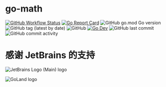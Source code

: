 # go-math

[![GitHub Workflow Status](https://img.shields.io/github/workflow/status/kcgp007/go-math/Go?logo=github)](https://github.com/kcgp007/go-math/actions/workflows/go.yml)
[![Go Report Card](https://goreportcard.com/badge/github.com/kcgp007/go-math)](https://goreportcard.com/report/github.com/kcgp007/go-math)
![GitHub go.mod Go version](https://img.shields.io/github/go-mod/go-version/kcgp007/go-math)
![GitHub tag (latest by date)](https://img.shields.io/github/v/tag/kcgp007/go-math)
![GitHub](https://img.shields.io/github/license/kcgp007/go-math)
[![Go Dev](https://img.shields.io/badge/go.dev-reference-brightgreen?logo=go)](https://pkg.go.dev/github.com/kcgp007/go-math)
![GitHub last commit](https://img.shields.io/github/last-commit/kcgp007/go-math)
![GitHub commit activity](https://img.shields.io/github/commit-activity/m/kcgp007/go-math)

# 感谢 JetBrains 的支持

![JetBrains Logo (Main) logo](https://resources.jetbrains.com/storage/products/company/brand/logos/jb_beam.svg)

![GoLand logo](https://resources.jetbrains.com/storage/products/company/brand/logos/GoLand_icon.svg)
